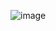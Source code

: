 ![image](https://github.com/ChandniJha630/Fitness-Tracker/assets/96429544/2383c7fd-b45c-4057-a74d-97cb521e6b92)

